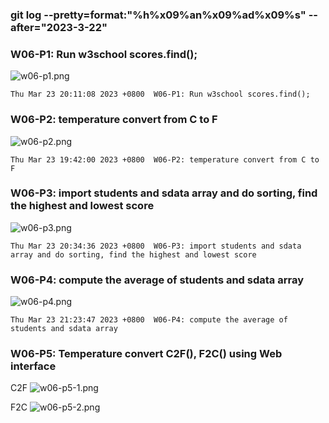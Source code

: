 ### git log --pretty=format:"%h%x09%an%x09%ad%x09%s" --after="2023-3-22"

### W06-P1: Run w3school scores.find();
 
![w06-p1.png](https://casmvaldsmrrajnyisdj.supabase.co/storage/v1/object/public/demo-64/md_1N_img/w06-p1.png)

```
Thu Mar 23 20:11:08 2023 +0800  W06-P1: Run w3school scores.find();
```


### W06-P2: temperature convert from C to F
 
![w06-p2.png](https://casmvaldsmrrajnyisdj.supabase.co/storage/v1/object/public/demo-64/md_1N_img/w06-p2.png)

```
Thu Mar 23 19:42:00 2023 +0800  W06-P2: temperature convert from C to F
```


### W06-P3: import students and sdata array and do sorting, find the highest and lowest score
 
![w06-p3.png](https://casmvaldsmrrajnyisdj.supabase.co/storage/v1/object/public/demo-64/md_1N_img/w06-p3.png)

```
Thu Mar 23 20:34:36 2023 +0800  W06-P3: import students and sdata array and do sorting, find the highest and lowest score
```


### W06-P4: compute the average of students and sdata array
 
![w06-p4.png](https://casmvaldsmrrajnyisdj.supabase.co/storage/v1/object/public/demo-64/md_1N_img/w06-p4.png)

```
Thu Mar 23 21:23:47 2023 +0800  W06-P4: compute the average of students and sdata array
```


### W06-P5: Temperature convert C2F(), F2C() using Web interface
 
C2F
![w06-p5-1.png]()
 
F2C
![w06-p5-2.png]()